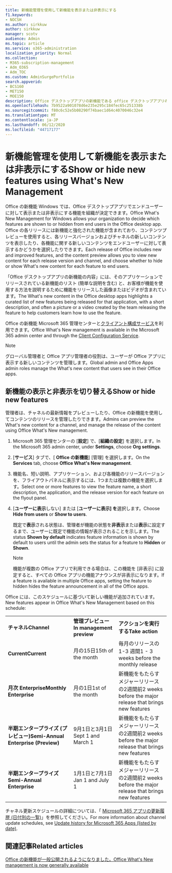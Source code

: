 ```yaml
---
title: 新機能管理を使用して新機能を表示または非表示にする
f1.keywords:
- NOCSH
ms.author: sirkkuw
author: sirkkuw
manager: scotv
audience: Admin
ms.topic: article
ms.service: o365-administration
localization_priority: Normal
ms.collection:
- M365-subscription-management
- Adm_O365
- Adm_TOC
ms.custom: AdminSurgePortfolio
search.appverid:
- BCS160
- MET150
- MOE150
description: Office デスクトップアプリの新機能である office デスクトップアプリのエンドユーザーに対して、どの機能とその新しいコンテンツを表示するか、または非表示にするかを決定します。
ms.openlocfilehash: 7b9522a901078d6e235e295c184fec65c251338b
ms.sourcegitcommit: f80c6c52e5b08290f74baec1d64c4070046c32e4
ms.translationtype: MT
ms.contentlocale: ja-JP
ms.lasthandoff: 06/12/2020
ms.locfileid: "44717177"
---
```

# <a name="show-or-hide-new-features-using-whats-new-management"></a><span data-ttu-id="eb073-103">新機能管理を使用して新機能を表示または非表示にする</span><span class="sxs-lookup"><span data-stu-id="eb073-103">Show or hide new features using What's New Management</span></span>

<span data-ttu-id="eb073-104">Office の新機能 Windows では、Office デスクトップアプリでエンドユーザーに対して表示または非表示にする機能を組織が決定できます。</span><span class="sxs-lookup"><span data-stu-id="eb073-104">Office What's New Management for Windows allows your organization to decide which features are shown to or hidden from end users in the Office desktop app.</span></span> <span data-ttu-id="eb073-105">Office の各リリースには新機能と強化された機能が含まれており、コンテンツプレビューを使用すると、各リリースバージョンおよびチャネルの新しいコンテンツを表示したり、各機能に関する新しいコンテンツをエンドユーザーに対して表示するかどうかを選択したりできます。</span><span class="sxs-lookup"><span data-stu-id="eb073-105">Each release of Office includes new and improved features, and the content preview allows you to view new content for each release version and channel, and choose whether to hide or show What's new content for each feature to end users.</span></span> 

<span data-ttu-id="eb073-106">「Office デスクトップアプリの新機能の内容」には、そのアプリケーションでリリースされている新機能のリスト (簡単な説明を含む) と、お客様が機能を使用する方法を説明するために機能をリリースした画像またはビデオが含まれています。</span><span class="sxs-lookup"><span data-stu-id="eb073-106">The What's new content in the Office desktop apps highlights a curated list of new features being released for that application, with a short description, and often a picture or a video created by the team releasing the feature to help customers learn how to use the feature.</span></span> 

<span data-ttu-id="eb073-107">Office の新機能 Microsoft 365 管理センターと[クライアント構成サービス](https://config.office.com)を利用できます。</span><span class="sxs-lookup"><span data-stu-id="eb073-107">Office What's New management is available in the Microsoft 365 admin center and through the [Client Configuration Service](https://config.office.com).</span></span>

> [!NOTE]
> <span data-ttu-id="eb073-108">グローバル管理者と Office アプリ管理者の役割は、ユーザーが Office アプリに表示する新しいコンテンツを管理します。</span><span class="sxs-lookup"><span data-stu-id="eb073-108">Global admin and Office Apps admin roles manage the What's new content that users see in their Office apps.</span></span>

##  <a name="show-or-hide-new-features"></a><span data-ttu-id="eb073-109">新機能の表示と非表示を切り替える</span><span class="sxs-lookup"><span data-stu-id="eb073-109">Show or hide new features</span></span> 

<span data-ttu-id="eb073-110">管理者は、チャネルの最新情報をプレビューしたり、Office の新機能を使用してコンテンツのリリースを管理したりできます。</span><span class="sxs-lookup"><span data-stu-id="eb073-110">Admins can preview the What's new content for a channel, and manage the release of the content using Office What's New management.</span></span>

1. <span data-ttu-id="eb073-111">Microsoft 365 管理センターの [**設定**] で、[**組織の設定**] を選択します。</span><span class="sxs-lookup"><span data-stu-id="eb073-111">In the Microsoft 365 admin center, under **Settings**, choose **Org settings**.</span></span>

2. <span data-ttu-id="eb073-112">[**サービス**] タブで、[ **Office の新機能**] [管理] を選択します。</span><span class="sxs-lookup"><span data-stu-id="eb073-112">On the **Services** tab, choose **Office What's New management**.</span></span>

3. <span data-ttu-id="eb073-113">機能名、短い説明、アプリケーション、および各機能のリリースバージョンを、フライアウトパネルに表示するには、1つまたは複数の機能を選択します。</span><span class="sxs-lookup"><span data-stu-id="eb073-113">Select one or more features to view the feature name, a short description, the application, and the release version for each feature on the flyout panel.</span></span>

4. <span data-ttu-id="eb073-114">[**ユーザーに表示**しない] または [**ユーザーに表示] を**選択します。</span><span class="sxs-lookup"><span data-stu-id="eb073-114">Choose **Hide from users** or **Show to users**.</span></span>  

    <span data-ttu-id="eb073-115">既定で**表示**される状態は、管理者が機能の状態を**非表示**または**表示**に設定するまで、ユーザーに既定で機能の情報が表示されることを示します。</span><span class="sxs-lookup"><span data-stu-id="eb073-115">The status **Shown by default** indicates feature information is shown by default to users until the admin sets the status for a feature to **Hidden** or **Shown**.</span></span>  

    > [!NOTE]
    > <span data-ttu-id="eb073-116">機能が複数の Office アプリで利用できる場合は、この機能を [非表示] に設定すると、すべての Office アプリの機能アナウンスが非表示になります。</span><span class="sxs-lookup"><span data-stu-id="eb073-116">If a feature is available in multiple Office apps, setting the feature to hidden hides the feature announcement in all of the Office apps.</span></span>

<span data-ttu-id="eb073-117">Office には、このスケジュールに基づいて新しい機能が追加されています。</span><span class="sxs-lookup"><span data-stu-id="eb073-117">New features appear in Office What's New Management based on this schedule:</span></span>

||||
|:-----|:-----|:-----|
|<span data-ttu-id="eb073-118">**チャネル**</span><span class="sxs-lookup"><span data-stu-id="eb073-118">**Channel**</span></span> <br/> |<span data-ttu-id="eb073-119">**管理プレビュー**</span><span class="sxs-lookup"><span data-stu-id="eb073-119">**In management preview**</span></span> <br/> |<span data-ttu-id="eb073-120">**アクションを実行する**</span><span class="sxs-lookup"><span data-stu-id="eb073-120">**Take action**</span></span> <br/> |
|<span data-ttu-id="eb073-121">**Current**</span><span class="sxs-lookup"><span data-stu-id="eb073-121">**Current**</span></span> <br/> |<span data-ttu-id="eb073-122">月の15日</span><span class="sxs-lookup"><span data-stu-id="eb073-122">15th of the month</span></span>  <br/> |<span data-ttu-id="eb073-123">毎月のリリースの 1-3 週間</span><span class="sxs-lookup"><span data-stu-id="eb073-123">1 - 3 weeks before the monthly release</span></span> <br/> |
|<span data-ttu-id="eb073-124">**月次 Enterprise**</span><span class="sxs-lookup"><span data-stu-id="eb073-124">**Monthly Enterprise**</span></span> <br/> |<span data-ttu-id="eb073-125">月の1日</span><span class="sxs-lookup"><span data-stu-id="eb073-125">1st of the month</span></span>  <br/> |<span data-ttu-id="eb073-126">新機能をもたらすメジャーリリースの2週間前</span><span class="sxs-lookup"><span data-stu-id="eb073-126">2 weeks before the major release that brings new features</span></span> |
|<span data-ttu-id="eb073-127">**半期エンタープライズ (プレビュー)**</span><span class="sxs-lookup"><span data-stu-id="eb073-127">**Semi-Annual Enterprise (Preview)**</span></span> <br/> |<span data-ttu-id="eb073-128">9月1日と3月1日</span><span class="sxs-lookup"><span data-stu-id="eb073-128">Sept 1 and March 1</span></span> <br/> | <span data-ttu-id="eb073-129">新機能をもたらすメジャーリリースの2週間前</span><span class="sxs-lookup"><span data-stu-id="eb073-129">2 weeks before the major release that brings new features</span></span>|
|<span data-ttu-id="eb073-130">**半期エンタープライズ**</span><span class="sxs-lookup"><span data-stu-id="eb073-130">**Semi-Annual Enterprise**</span></span> <br/> |<span data-ttu-id="eb073-131">1月1日と7月1日</span><span class="sxs-lookup"><span data-stu-id="eb073-131">Jan 1 and July 1</span></span> <br/> | <span data-ttu-id="eb073-132">新機能をもたらすメジャーリリースの2週間前</span><span class="sxs-lookup"><span data-stu-id="eb073-132">2 weeks before the major release that brings new features</span></span><br/> |

<span data-ttu-id="eb073-133">チャネル更新スケジュールの詳細については、「 [Microsoft 365 アプリの更新履歴 (日付別の一覧)](https://docs.microsoft.com/officeupdates/update-history-microsoft365-apps-by-date)」を参照してください。</span><span class="sxs-lookup"><span data-stu-id="eb073-133">For more information about channel update schedules, see [Update history for Microsoft 365 Apps (listed by date)](https://docs.microsoft.com/officeupdates/update-history-microsoft365-apps-by-date).</span></span>

## <a name="related-articles"></a><span data-ttu-id="eb073-134">関連記事</span><span class="sxs-lookup"><span data-stu-id="eb073-134">Related articles</span></span>

[<span data-ttu-id="eb073-135">Office の新機能が一般公開されるようになりました。</span><span class="sxs-lookup"><span data-stu-id="eb073-135">Office What's New management is now generally available</span></span>](https://techcommunity.microsoft.com/t5/microsoft-365-blog/office-what-s-new-management-is-now-generally-available/ba-p/1179954)